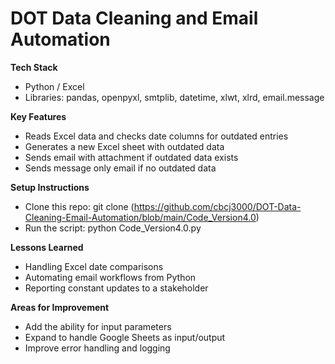# DOT Data Cleaning and Email Automation
**Tech Stack**
- Python / Excel
- Libraries: pandas, openpyxl, smtplib, datetime, xlwt, xlrd, email.message

**Key Features**
- Reads Excel data and checks date columns for outdated entries
- Generates a new Excel sheet with outdated data
- Sends email with attachment if outdated data exists
- Sends message only email if no outdated data

**Setup Instructions**
- Clone this repo:
git clone (https://github.com/cbcj3000/DOT-Data-Cleaning-Email-Automation/blob/main/Code_Version4.0)
- Run the script:
python Code_Version4.0.py

**Lessons Learned**
- Handling Excel date comparisons
- Automating email workflows from Python
- Reporting constant updates to a stakeholder

**Areas for Improvement**
- Add the ability for input parameters
- Expand to handle Google Sheets as input/output
- Improve error handling and logging

